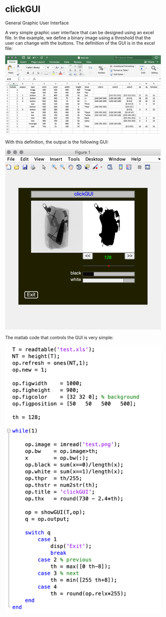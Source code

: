 # clickGUI
General Graphic User Interface

A very simple graphic user interface that can be designed using an excel file. In the example, we define a binary image using a threshold that the user can change with the buttons. The definition of the GUI is in the excel file:

![Example of XLS file](https://github.com/domingomery/clickGUI/blob/master/example_xls.png)

With this definition, the output is the following GUI:

![Example of GUI](https://github.com/domingomery/clickGUI/blob/master/example_gui.png)

The matlab code that controls the GUI is very simple:

![Example of Matlab file](https://github.com/domingomery/clickGUI/blob/master/example_mfile.png)



